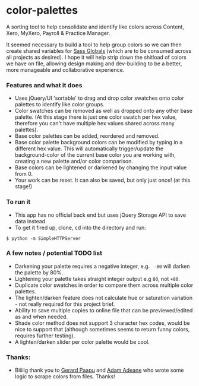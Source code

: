 # color-palettes
A sorting tool to help consolidate and identify like colors across Content, Xero,
MyXero, Payroll &amp; Practice Manager.

It seemed necessary to build a tool to help group colors so we can then create
shared variables for [Sass Globals](https://github.dev.xero.com/gravity/sass-globals)
(which are to be consumed across all projects as desired).
I hope it will help strip down the shitload of colors we have on file,
allowing design making and dev-building to be a better, more manageable and
collaborative experience.

### Features and what it does
- Uses jQuery/UI 'sortable' to drag and drop color swatches onto color palettes
to identify like color groups.
- Color swatches can be removed as well as dropped onto any other base palette.
(At this stage there is just one color swatch per hex value, therefore you can't
have multiple hex values shared across many palettes).
- Base color palettes can be added, reordered and removed.
- Base color palette background colors can be modified by typing in a different
hex value. This will automatically trigger/update the background-color of the
current base color you are working with, creating a new palette and/or color comparison.
- Base colors can be lightened or darkened by changing the input value from 0.
- Your work can be reset. It can also be saved, but only just once! (at this stage!)

### To run it
- This app has no official back end but uses jQuery Storage API to save data instead.
- To get it fired up, clone, cd into the directory and run:
```
$ python -m SimpleHTTPServer
```

### A few notes / potential TODO list
- Darkening your palette requires a negative integer, e.g. ` -80` will darken the
palette by 80%.
- Lightening your palette takes straight integer output e.g `80`, not `+80`.
- Duplicate color swatches in order to compare them across multiple color palettes.
- The lighten/darken feature does not calculate hue or saturation variation -
not really required for this project brief.
- Ability to save multiple copies to online file that can be previewed/edited
as and when needed.
- Shade color method does not support 3 character hex codes, would be nice to
support that (although sometimes seems to return funny colors, requires further
testing).
- A lighten/darken slider per color palette would be cool.

### Thanks:
- Biiiiig thank you to [Gerard Paapu](https://github.dev.xero.com/dev-gerardp)
and [Adam Adeane](https://github.dev.xero.com/dev-adama) who wrote some logic to
scrape colors from files. Thanks!
